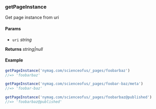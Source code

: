### getPageInstance

Get page instance from uri

#### Params

* `uri` _string_

**Returns** _string|null_

#### Example

```js
getPageInstance('nymag.com/scienceofus/_pages/foobarbaz')
//=> 'foobarbaz'

getPageInstance('nymag.com/scienceofus/_pages/foobar-baz/meta')
//=> 'foobar-baz'

getPageInstance('nymag.com/scienceofus/_pages/foobarbaz@published')
//=> 'foobarbaz@published'
```
